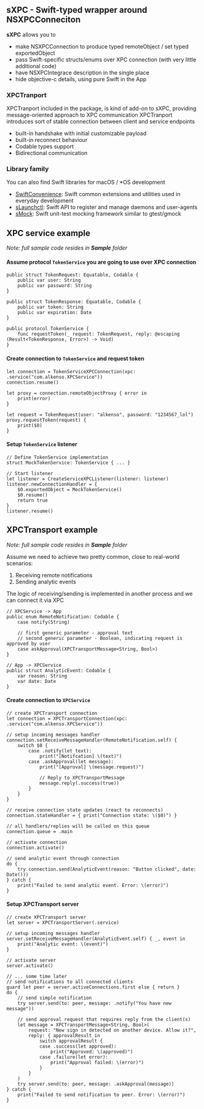 ## sXPC - Swift-typed wrapper around NSXPCConneciton

**sXPC** allows you to
- make NSXPCConnection to produce typed remoteObject / set typed exportedObject
- pass Swift-specific structs/enums over XPC connection (with very little additional code)
- have NSXPCIntegrace description in the single place
- hide objective-c details, using pure Swift in the App

### XPCTranport
XPCTranport included in the package, is kind of add-on to sXPC, providing message-oriented approach to XPC communication
XPCTranport introduces sort of stable connection between client and service endpoints
- built-in handshake with initial customizable payload
- built-in reconnect behaviour
- Codable types support
- Bidirectional communication

### Library family
You can also find Swift libraries for macOS / *OS development
- [SwiftConvenience](https://github.com/Alkenso/SwiftConvenience): Swift common extensions and utilities used in everyday development
- [sLaunchctl](https://github.com/Alkenso/sLaunchctl): Swift API to register and manage daemons and user-agents
- [sMock](https://github.com/Alkenso/sMock): Swift unit-test mocking framework similar to gtest/gmock

## XPC service example
_Note: full sample code resides in **Sample** folder_

#### Assume protocol `TokenService` you are going to use over XPC connection
```
public struct TokenRequest: Equatable, Codable {
    public var user: String
    public var password: String
}

public struct TokenResponse: Equatable, Codable {
    public var token: String
    public var expiration: Date
}

public protocol TokenService {
    func requestToken(_ request: TokenRequest, reply: @escaping (Result<TokenResponse, Error>) -> Void)
}
```

#### Create connection to `TokenService` and request token
```
let connection = TokenServiceXPCConnection(xpc: .service("com.alkenso.XPCService"))
connection.resume()

let proxy = connection.remoteObjectProxy { error in
    print(error)
}

let request = TokenRequest(user: "alkenso", password: "1234567_lol")
proxy.requestToken(request) {
    print($0)
}
```

#### Setup `TokenService` listener
```
// Define TokenService implementation
struct MockTokenService: TokenService { ... }

// Start listener
let listener = CreateServiceXPCListener(listener: listener)
listener.newConnectionHandler = {
    $0.exportedObject = MockTokenService()
    $0.resume()
    return true
}
listener.resume()
```

## XPCTransport example
_Note: full sample code resides in **Sample** folder_

Assume we need to achieve two pretty common, close to real-world scenarios:
1. Receiving remote notifications
2. Sending analytic events

The logic of receiving/sending is implemented in another process and we can connect it via XPC

```
// XPCService -> App
public enum RemoteNotification: Codable {
    case notify(String)
    
    // first generic parameter - approval text
    // second generic parameter - Boolean, indicating request is approved by user
    case askApproval(XPCTransportMessage<String, Bool>)
}

// App -> XPCService
public struct AnalyticEvent: Codable {
    var reason: String
    var date: Date
}
```

#### Create connection to `XPCService`
```
// create XPCTransport connection
let connection = XPCTransportConnection(xpc: .service("com.alkenso.XPCService"))

// setup incoming messages handler
connection.setReceiveMessageHandler(RemoteNotification.self) { 
    switch $0 {
        case .notify(let text):
            print("[Notifcation] \(text)")
        case .askApproval(let message):
            print("[Approval] \(message.request)")
            
            // Reply to XPCTransportMessage
            message.reply(.success(true))
        }
    }
}

// receive connection state updates (react to reconnects)
connection.stateHandler = { print("Connection state: \($0)") }

// all handlers/replies will be called on this queue
connection.queue = .main

// activate connection
connection.activate()

// send analytic event through connection
do {
    try connection.send(AnalyticEvent(reason: "Button clicked", date: Date()))
} catch {
    print("Failed to send analytic event. Error: \(error)")
}
```

#### Setup XPCTransport server
```
// create XPCTransport server
let server = XPCTransportServer(.service)

// setup incoming messages handler
server.setReceiveMessageHandler(AnalyticEvent.self) { _, event in
    print("Analytic event: \(event)")
}

// activate server
server.activate()

// ... some time later
// send notifications to all connected clients
guard let peer = server.activeConnections.first else { return }
do {
    // send simple notification
    try server.send(to: peer, message: .notify("You have new message"))
    
    // send approval request that requires reply from the client(s)
    let message = XPCTransportMessage<String, Bool>(
        request: "New sign in detected on another device. Allow it?",
        reply: { approvalResult in
            switch approvalResult {
            case .success(let approved):
                print("Approved: \(approved)")
            case .failure(let error):
                print("Approval failed: \(error)")
            }
        }
    )
    try server.send(to: peer, message: .askApproval(message))
} catch {
    print("Failed to send notification to peer. Error: \(error)")
}
```
